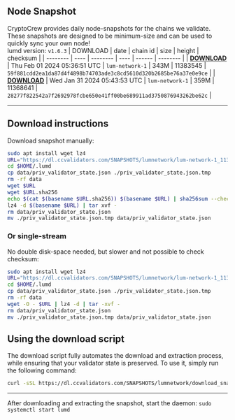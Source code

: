 ## Node Snapshot
CryptoCrew provides daily node-snapshots for the chains we validate. These snapshots are designed to be minimum-size and can be used to quickly sync your own node!  
lumd version: `v1.6.3`
| DOWNLOAD | date | chain id | size | height | checksum |
| -------- | ---- | -------- | ---- | ------ | -------- |
| **[DOWNLOAD](https://dl.ccvalidators.com/SNAPSHOTS/lumnetwork/lum-network-1_11383545.tar.lz4)** | Thu Feb 01 2024 05:36:51 UTC | `lum-network-1` | 343M | 11383545 | `59f881cdd2ea1da87d4f4898b74703ade3c8cd5610d320b2685be76a37e0e9ce` |
| **[DOWNLOAD](https://dl.ccvalidators.com/SNAPSHOTS/lumnetwork/lum-network-1_11368641.tar.lz4)** | Wed Jan 31 2024 05:43:53 UTC | `lum-network-1` | 359M | 11368641 | `28277f822542a7f2692978fcbe650e41ff00be689911ad3750876943262be62c` |

---

## Download instructions
Download snapshot manually:
```sh
sudo apt install wget lz4
URL="https://dl.ccvalidators.com/SNAPSHOTS/lumnetwork/lum-network-1_11383545.tar.lz4"
cd $HOME/.lumd
cp data/priv_validator_state.json ./priv_validator_state.json.tmp
rm -rf data
wget $URL
wget $URL.sha256
echo $(cat $(basename $URL.sha256)) $(basename $URL) | sha256sum --check
lz4 -d $(basename $URL) | tar xvf -
rm data/priv_validator_state.json
mv ./priv_validator_state.json.tmp data/priv_validator_state.json
```

### Or single-stream
No double disk-space needed, but slower and not possible to check checksum:
```sh
sudo apt install wget lz4
URL="https://dl.ccvalidators.com/SNAPSHOTS/lumnetwork/lum-network-1_11383545.tar.lz4"
cd $HOME/.lumd
cp data/priv_validator_state.json ./priv_validator_state.json.tmp
rm -rf data
wget -O - $URL | lz4 -d | tar -xvf -
rm data/priv_validator_state.json
mv ./priv_validator_state.json.tmp data/priv_validator_state.json
```





## Using the download script

The download script fully automates the download and extraction process, while ensuring that your validator state is preserved. To use it, simply run the following command:
```sh
curl -sSL https://dl.ccvalidators.com/SNAPSHOTS/lumnetwork/download_snapshot.sh | bash
```
---

After downloading and extracting the snapshot, start the daemon: `sudo systemctl start lumd`

